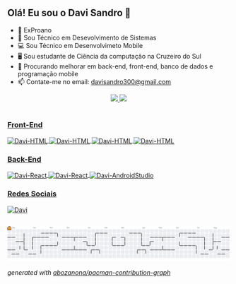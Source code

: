 ## Olá! Eu sou o Davi Sandro 👋 
- 🥷 ExProano
- 🌱 Sou Técnico em Desevolvimento de Sistemas
- 💻 Sou Técnico em Desenvolvimeto Mobile
- 🖥️ Sou estudante de Ciência da computação na Cruzeiro do Sul
- 🤔 Procurando melhorar em back-end, front-end, banco de dados e programação mobile
- 📫 Contate-me no email: davisandro300@gmail.com

<div align="center">
  <a href="https://github.com/Davi300Git">
  <img height="160em" 
    src="https://github-readme-stats.vercel.app/api?username=Davi300Git&show_icons=true&theme=radical&include_all_commits=true&count_private=true"/>
  <img height="160em" src="https://github-readme-stats.vercel.app/api/top-langs/?username=Davi300Git&layout=compact&langs_count=7&theme=radical"/>
</div>
<div style="display: inline_block"><br>

  <div><h3>Front-End</h3></div>

  <img align="center" alt="Davi-HTML" src="https://img.shields.io/badge/HTML5-E34F26?style=for-the-badge&logo=html5&logoColor=white">
  <img align="center" alt="Davi-HTML" src="https://img.shields.io/badge/CSS3-1572B6?style=for-the-badge&logo=css3&logoColor=white">
  <img align="center" alt="Davi-HTML" src="https://img.shields.io/badge/JavaScript-323330?style=for-the-badge&logo=javascript&logoColor=F7DF1E">
  <img align="center" alt="Davi-HTML" src="https://img.shields.io/badge/React-20232A?style=for-the-badge&logo=react&logoColor=61DAFB">

          
    
   <div><h3>Back-End</h3></div>

  <img align="center" alt="Davi-React" src="https://img.shields.io/badge/Java-ED8B00?style=for-the-badge&logo=java&logoColor=white" />
  <img align="center" alt="Davi-React" src="https://img.shields.io/badge/React_Native-20232A?style=for-the-badge&logo=react&logoColor=61DAFB" />
  <img align="center" alt="Davi-AndroidStudio" src="https://img.shields.io/badge/Kotlin-0095D5?&style=for-the-badge&logo=kotlin&logoColor=white" />
          
  <div><h3>Redes Sociais</h3></div>
  
  <a href="https://www.linkedin.com/in/davi-sandro-998789205/">
  <img align="center" alt="Davi" src="https://img.shields.io/badge/LinkedIn-0077B5?style=for-the-badge&logo=linkedin&logoColor=white"/></a>

  </div>
  
  ##
<picture>
  <source media="(prefers-color-scheme: dark)" srcset="https://raw.githubusercontent.com/Davi300Git/Davi300Git/output/pacman-contribution-graph-dark.svg">
  <source media="(prefers-color-scheme: light)" srcset="https://raw.githubusercontent.com/Davi300Git/Davi300Git/output/pacman-contribution-graph.svg">
  <img alt="pacman contribution graph" src="https://raw.githubusercontent.com/Davi300Git/Davi300Git/output/pacman-contribution-graph.svg">
</picture>

_generated with [abozanona/pacman-contribution-graph](https://abozanona.github.io/pacman-contribution-graph/)_
